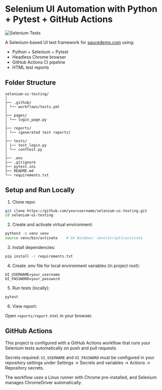 # Selenium UI Automation with Python + Pytest + GitHub Actions

![Selenium Tests](https://github.com/mattj3/selenium-ui-testing/actions/workflows/ci.yml/badge.svg)

A Selenium-based UI test framework for [saucedemo.com](https://www.saucedemo.com) using:

- Python + Selenium + Pytest
- Headless Chrome browser
- GitHub Actions CI pipeline
- HTML test reports

## Folder Structure

```
selenium-ui-testing/
│
├── .github/
│ └── workflows/tests.yml
│
├── pages/
│ └── login_page.py
│
├── reports/
│ └── (generated test reports)
│
├── tests/
│ ├── test_login.py
│ └── conftest.py
│
├── .env
├── .gitignore
├── pytest.ini
├── README.md
└── requirements.txt
```

## Setup and Run Locally

1. Clone repo:

```bash
git clone https://github.com/yourusername/selenium-ui-testing.git
cd selenium-ui-testing
```

2. Create and activate virtual environment:

```bash
python3 -m venv venv
source venv/bin/activate    # On Windows: venv\Scripts\activate
```

3. Install dependencies:

```bash
pip install -r requirements.txt
```

4. Create .env file for local environment variables (in project root):

```env
UI_USERNAME=your_username
UI_PASSWORD=your_password
```

5. Run tests (locally):

```bash
pytest
```

6. View report:

Open `reports/report.html` in your browser.

## GitHub Actions

This project is configured with a GitHub Actions workflow that runs your Selenium tests automatically on push and pull requests.

Secrets required: `UI_USERNAME` and `UI_PASSWORD` must be configured in your repository settings under Settings -> Secrets and variables -> Actions -> Repository secrets.

The workflow uses a Linux runner with Chrome pre-installed, and Selenium manages ChromeDriver automatically.
